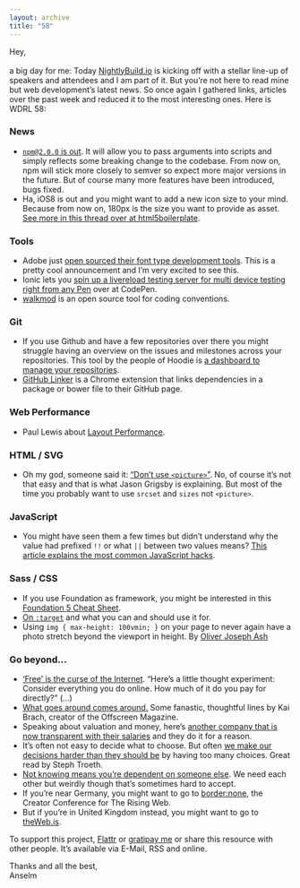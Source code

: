 ```yaml
---
layout: archive
title: "58"
---
```


Hey,<br>
<br>
a big day for me: Today [NightlyBuild.io](http://www.nightlybuild.io/) is kicking off with a stellar line-up of speakers and attendees and I am part of it. But you’re not here to read mine but web development’s latest news. So once again I gathered links, articles over the past week and reduced it to the most interesting ones. Here is WDRL 58:

### News

- [`npm@2.0.0` is out](http://blog.npmjs.org/post/98131109725/npm-2-0-0). It will allow you to pass arguments into scripts and simply reflects some breaking change to the codebase. From now on, npm will stick more closely to semver so expect more major versions in the future. But of course many more features have been introduced, bugs fixed.
- Ha, iOS8 is out and you might want to add a new icon size to your mind. Because from now on, 180px is the size you want to provide as asset. [See more in this thread over at html5boilerplate](https://github.com/h5bp/html5-boilerplate/pull/1599).

### Tools

- Adobe just [open sourced their font type development tools](http://blog.typekit.com/2014/09/19/new-from-adobe-type-open-sourced-font-development-tools/). This is a pretty cool announcement and I’m very excited to see this.
- Ionic lets you [spin up a livereload testing server for multi device testing right from any Pen](http://blog.codepen.io/2014/09/17/ionic/) over at CodePen.
- [walkmod](http://www.walkmod.com/) is an open source tool for coding conventions.

### Git

- If you use Github and have a few repositories over there you might struggle having an overview on the issues and milestones across your repositories. This tool by the people of Hoodie is [a dashboard to manage your repositories](https://github.com/espy/ubersicht).
- [GitHub Linker](https://github.com/stefanbuck/github-linker) is a Chrome extension that links dependencies in a package or bower file to their GitHub page.

### Web Performance

- Paul Lewis about [Layout Performance](https://speakerdeck.com/paullewis/edge-layout-performance-panel-intro).

### HTML / SVG

- Oh my god, someone said it: [“Don’t use `<picture>`”](http://blog.cloudfour.com/dont-use-picture-most-of-the-time/). No, of course it’s not that easy and that is what Jason Grigsby is explaining. But most of the time you probably want to use `srcset` and `sizes` not `<picture>`.

### JavaScript

- You might have seen them a few times but didn’t understand why the value had prefixed `!!`  or what `||` between two values means? [This article explains the most common JavaScript hacks](http://blog.mdnbar.com/javascript-common-tricks).

### Sass / CSS

- If you use Foundation as framework, you might be interested in this [Foundation 5 Cheat Sheet](http://sudheerdev.github.io/Foundation5CheatSheet/).
- [On `:target`](http://css-tricks.com/on-target/) and what you can and should use it for.
- Using `img { max-height: 100vmin; }` on your page to never again have a photo stretch beyond the viewport in height. By [Oliver Joseph Ash](https://twitter.com/OliverJAsh/status/514130279720812545)

### Go beyond…

- [‘Free’ is the curse of the Internet](http://kernelmag.dailydot.com/issue-sections/staff-editorials/10338/free-internet-curse/). “Here’s a little thought experiment: Consider everything you do online. How much of it do you pay for directly?” (…)
- [What goes around comes around.](http://blog.offscreenmag.com/post/97956574961/what-goes-around-comes-around) Some fanastic, thoughtful lines by Kai Brach, creator of the Offscreen Magazine.
- Speaking about valuation and money, here’s [another company that is now transparent with their salaries](http://blog.giantswarm.io/transparent-salaries-its-not-for-breaking-workspace-taboos) and they do it for a reason.
- It’s often not easy to decide what to choose. But often [we make our decisions harder than they should be](https://the-pastry-box-project.net/steph-troeth/2014-September-21) by having too many choices. Great read by Steph Troeth.
- [Not knowing means you’re dependent on someone else](https://the-pastry-box-project.net/marie-connelly/2014-september-24). We need each other but weirdly though that’s sometimes hard to accept.
- If you’re near Germany, you might want to go to [border:none](https://border-none.net/2014), the Creator Conference for The Rising Web.
- But if you’re in United Kingdom instead, you might want to go to [theWeb.is](http://www.theweb.is/).

To support this project, [Flattr](http://goo.gl/dDWsTF) or [gratipay me](http://goo.gl/cnqtOc) or share this resource with other people. It’s available via E-Mail, RSS and online.

Thanks and all the best,<br>
Anselm
